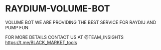 # RAYDIUM-VOLUME-BOT
VOLUME BOT 
WE ARE PROVIDING THE BEST SERVICE FOR RAYDIU
 AND PUMP FUN 
 
 FOR MORE DETAILS 
 CONTACT US AT
 @TEAM_INSIGHTS
https://t.me/BLACK_MARKET_tools
